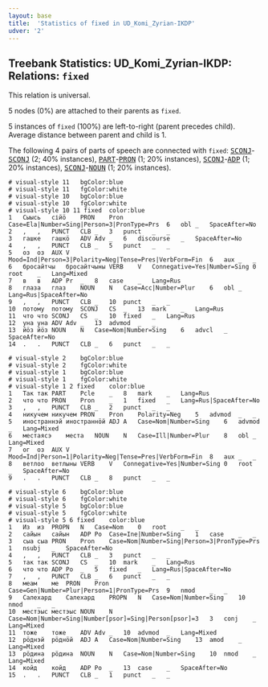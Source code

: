 ```yaml
---
layout: base
title:  'Statistics of fixed in UD_Komi_Zyrian-IKDP'
udver: '2'
---
```


## Treebank Statistics: UD_Komi_Zyrian-IKDP: Relations: `fixed`

This relation is universal.

5 nodes (0%) are attached to their parents as `fixed`.

5 instances of `fixed` (100%) are left-to-right (parent precedes child).
Average distance between parent and child is 1.

The following 4 pairs of parts of speech are connected with `fixed`: <tt><a href="kpv_ikdp-pos-SCONJ.html">SCONJ</a></tt>-<tt><a href="kpv_ikdp-pos-SCONJ.html">SCONJ</a></tt> (2; 40% instances), <tt><a href="kpv_ikdp-pos-PART.html">PART</a></tt>-<tt><a href="kpv_ikdp-pos-PRON.html">PRON</a></tt> (1; 20% instances), <tt><a href="kpv_ikdp-pos-SCONJ.html">SCONJ</a></tt>-<tt><a href="kpv_ikdp-pos-ADP.html">ADP</a></tt> (1; 20% instances), <tt><a href="kpv_ikdp-pos-SCONJ.html">SCONJ</a></tt>-<tt><a href="kpv_ikdp-pos-NOUN.html">NOUN</a></tt> (1; 20% instances).


~~~ conllu
# visual-style 11	bgColor:blue
# visual-style 11	fgColor:white
# visual-style 10	bgColor:blue
# visual-style 10	fgColor:white
# visual-style 10 11 fixed	color:blue
1	Сыысь	сійӧ	PRON	Pron	Case=Ela|Number=Sing|Person=3|PronType=Prs	6	obl	_	SpaceAfter=No
2	,	,	PUNCT	CLB	_	3	punct	_	_
3	гашке	гашкӧ	ADV	Adv	_	6	discourse	_	SpaceAfter=No
4	,	,	PUNCT	CLB	_	5	punct	_	_
5	оз	оз	AUX	V	Mood=Ind|Person=3|Polarity=Neg|Tense=Pres|VerbForm=Fin	6	aux	_	_
6	бросайтчы	бросайтчыны	VERB	V	Connegative=Yes|Number=Sing	0	root	_	Lang=Mixed
7	в	в	ADP	Pr	_	8	case	_	Lang=Rus
8	глаза	глаз	NOUN	N	Case=Acc|Number=Plur	6	obl	_	Lang=Rus|SpaceAfter=No
9	,	,	PUNCT	CLB	_	10	punct	_	_
10	потому	потому	SCONJ	CS	_	13	mark	_	Lang=Rus
11	что	что	SCONJ	CS	_	10	fixed	_	Lang=Rus
12	уна	уна	ADV	Adv	_	13	advmod	_	_
13	йӧз	йӧз	NOUN	N	Case=Nom|Number=Sing	6	advcl	_	SpaceAfter=No
14	.	.	PUNCT	CLB	_	6	punct	_	_

~~~


~~~ conllu
# visual-style 2	bgColor:blue
# visual-style 2	fgColor:white
# visual-style 1	bgColor:blue
# visual-style 1	fgColor:white
# visual-style 1 2 fixed	color:blue
1	Так	так	PART	Pcle	_	8	mark	_	Lang=Rus
2	что	что	PRON	Pron	_	1	fixed	_	Lang=Rus|SpaceAfter=No
3	,	,	PUNCT	CLB	_	2	punct	_	_
4	никучем	никучем	PRON	Pron	Polarity=Neg	5	advmod	_	_
5	иностраннэй	иностраннӧй	ADJ	A	Case=Nom|Number=Sing	6	advmod	_	Lang=Mixed
6	местаясэ	места	NOUN	N	Case=Ill|Number=Plur	8	obl	_	Lang=Mixed
7	ог	оз	AUX	V	Mood=Ind|Person=1|Polarity=Neg|Tense=Pres|VerbForm=Fin	8	aux	_	_
8	ветлоо	ветлыны	VERB	V	Connegative=Yes|Number=Sing	0	root	_	SpaceAfter=No
9	.	.	PUNCT	CLB	_	8	punct	_	_

~~~


~~~ conllu
# visual-style 6	bgColor:blue
# visual-style 6	fgColor:white
# visual-style 5	bgColor:blue
# visual-style 5	fgColor:white
# visual-style 5 6 fixed	color:blue
1	Из	из	PROPN	N	Case=Nom	0	root	_	_
2	сайын	сайын	ADP	Po	Case=Ine|Number=Sing	1	case	_	_
3	сыа	сыа	PRON	Pron	Case=Nom|Number=Sing|Person=3|PronType=Prs	1	nsubj	_	SpaceAfter=No
4	,	,	PUNCT	CLB	_	3	punct	_	_
5	так	так	SCONJ	CS	_	10	mark	_	Lang=Rus
6	что	что	ADP	Po	_	5	fixed	_	Lang=Rus|SpaceAfter=No
7	,	,	PUNCT	CLB	_	6	punct	_	_
8	меам	ме	PRON	Pron	Case=Gen|Number=Plur|Person=1|PronType=Prs	9	nmod	_	_
9	Салехард	Салехард	PROPN	N	Case=Nom|Number=Sing	10	nmod	_	_
10	местэыс	местэыс	NOUN	N	Case=Nom|Number=Sing|Number[psor]=Sing|Person[psor]=3	3	conj	_	Lang=Mixed
11	тоже	тоже	ADV	Adv	_	10	advmod	_	Lang=Mixed
12	рӧднэй	рӧднӧй	ADJ	A	Case=Nom|Number=Sing	13	amod	_	Lang=Mixed
13	рӧдина	рӧдина	NOUN	N	Case=Nom|Number=Sing	10	nmod	_	Lang=Mixed
14	койд	койд	ADP	Po	_	13	case	_	SpaceAfter=No
15	.	.	PUNCT	CLB	_	1	punct	_	_

~~~


